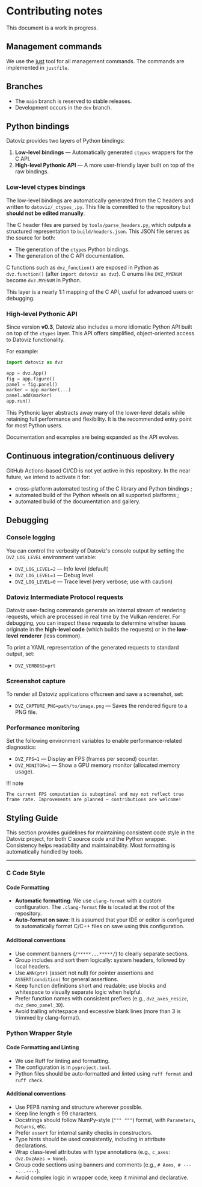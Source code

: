 # Contributing notes

This document is a work in progress.

## Management commands

We use the [just](https://github.com/casey/just) tool for all management commands.
The commands are implemented in `justfile`.


## Branches

* The `main` branch is reserved to stable releases.
* Development occurs in the `dev` branch.


## Python bindings

Datoviz provides two layers of Python bindings:

1. **Low-level bindings** — Automatically generated `ctypes` wrappers for the C API.
2. **High-level Pythonic API** — A more user-friendly layer built on top of the raw bindings.

### Low-level ctypes bindings

The low-level bindings are automatically generated from the C headers and written to `datoviz/_ctypes_.py`. This file is committed to the repository but **should not be edited manually**.

The C header files are parsed by `tools/parse_headers.py`, which outputs a structured representation to `build/headers.json`. This JSON file serves as the source for both:

- The generation of the `ctypes` Python bindings.
- The generation of the C API documentation.

C functions such as `dvz_function()` are exposed in Python as `dvz.function()` (after `import datoviz as dvz`).
C enums like `DVZ_MYENUM` become `dvz.MYENUM` in Python.

This layer is a nearly 1:1 mapping of the C API, useful for advanced users or debugging.

### High-level Pythonic API

Since version **v0.3**, Datoviz also includes a more idiomatic Python API built on top of the `ctypes` layer. This API offers simplified, object-oriented access to Datoviz functionality.

For example:

```python
import datoviz as dvz

app = dvz.App()
fig = app.figure()
panel = fig.panel()
marker = app.marker(...)
panel.add(marker)
app.run()
```

This Pythonic layer abstracts away many of the lower-level details while retaining full performance and flexibility. It is the recommended entry point for most Python users.

Documentation and examples are being expanded as the API evolves.


## Continuous integration/continuous delivery

GitHub Actions-based CI/CD is not yet active in this repository.
In the near future, we intend to activate it for:

- cross-platform automated testing of the C library and Python bindings ;
- automated build of the Python wheels on all supported platforms ;
- automated build of the documentation and gallery.


## Debugging

### Console logging

You can control the verbosity of Datoviz's console output by setting the `DVZ_LOG_LEVEL` environment variable:

- `DVZ_LOG_LEVEL=2` — Info level (default)
- `DVZ_LOG_LEVEL=1` — Debug level
- `DVZ_LOG_LEVEL=0` — Trace level (very verbose; use with caution)

### Datoviz Intermediate Protocol requests

Datoviz user-facing commands generate an internal stream of rendering requests, which are processed in real time by the Vulkan renderer.
For debugging, you can inspect these requests to determine whether issues originate in the **high-level code** (which builds the requests) or in the **low-level renderer** (less common).

To print a YAML representation of the generated requests to standard output, set:

- `DVZ_VERBOSE=prt`

### Screenshot capture

To render all Datoviz applications offscreen and save a screenshot, set:

- `DVZ_CAPTURE_PNG=path/to/image.png` — Saves the rendered figure to a PNG file.

### Performance monitoring

Set the following environment variables to enable performance-related diagnostics:

- `DVZ_FPS=1` — Display an FPS (frames per second) counter.
- `DVZ_MONITOR=1` — Show a GPU memory monitor (allocated memory usage).

!!! note

    The current FPS computation is suboptimal and may not reflect true frame rate. Improvements are planned — contributions are welcome!



## Styling Guide

This section provides guidelines for maintaining consistent code style in the Datoviz project, for both C source code and the Python wrapper. Consistency helps readability and maintainability. Most formatting is automatically handled by tools.

---

### C Code Style

#### Code Formatting

- **Automatic formatting**: We use `clang-format` with a custom configuration. The `.clang-format` file is located at the root of the repository.
- **Auto-format on save**: It is assumed that your IDE or editor is configured to automatically format C/C++ files on save using this configuration.


#### Additional conventions

- Use comment banners (`/*****...*****/`) to clearly separate sections.
- Group includes and sort them logically: system headers, followed by local headers.
- Use `ANN(ptr)` (assert not null) for pointer assertions and `ASSERT(condition)` for general assertions.
- Keep function definitions short and readable; use blocks and whitespace to visually separate logic when helpful.
- Prefer function names with consistent prefixes (e.g., `dvz_axes_resize`, `dvz_demo_panel_3D`).
- Avoid trailing whitespace and excessive blank lines (more than 3 is trimmed by clang-format).



### Python Wrapper Style

#### Code Formatting and Linting

- We use Ruff for linting and formatting.
- The configuration is in `pyproject.toml`.
- Python files should be auto-formatted and linted using `ruff format` and `ruff check`.


#### Additional conventions

- Use PEP8 naming and structure wherever possible.
- Keep line length ≤ 99 characters.
- Docstrings should follow NumPy-style (`""" """`) format, with `Parameters`, `Returns`, etc.
- Prefer `assert` for internal sanity checks in constructors.
- Type hints should be used consistently, including in attribute declarations.
- Wrap class-level attributes with type annotations (e.g., `c_axes: dvz.DvzAxes = None`).
- Group code sections using banners and comments (e.g., `# Axes`,` # ----...----`).
- Avoid complex logic in wrapper code; keep it minimal and declarative.
